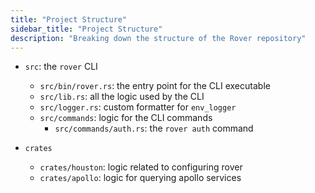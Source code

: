 ```yaml
---
title: "Project Structure"
sidebar_title: "Project Structure"
description: "Breaking down the structure of the Rover repository"
---
```


- `src`: the `rover` CLI
    - `src/bin/rover.rs`: the entry point for the CLI executable
    - `src/lib.rs`: all the logic used by the CLI
    - `src/logger.rs`: custom formatter for `env_logger`
    - `src/commands`: logic for the CLI commands
        - `src/commands/auth.rs`: the `rover auth` command  

- `crates`
    - `crates/houston`: logic related to configuring rover
    - `crates/apollo`: logic for querying apollo services
